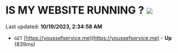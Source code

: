 # IS MY WEBSITE RUNNING ? [![](https://img.shields.io/static/v1?label=Sponsor&message=%E2%9D%A4&logo=GitHub&color=%23fe8e86)](https://github.com/sponsors/<username>)

Last updated: **10/19/2023, 2:34:58 AM**

- `GET` [https://youssefservice.me](https://youssefservice.me) - **Up** (839ms)
